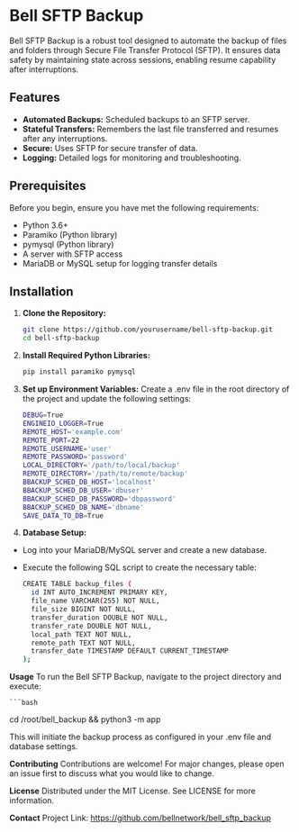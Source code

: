 # Bell SFTP Backup

Bell SFTP Backup is a robust tool designed to automate the backup of files and folders through Secure File Transfer Protocol (SFTP). It ensures data safety by maintaining state across sessions, enabling resume capability after interruptions.

## Features

- **Automated Backups:** Scheduled backups to an SFTP server.
- **Stateful Transfers:** Remembers the last file transferred and resumes after any interruptions.
- **Secure:** Uses SFTP for secure transfer of data.
- **Logging:** Detailed logs for monitoring and troubleshooting.

## Prerequisites
Before you begin, ensure you have met the following requirements:

- Python 3.6+
- Paramiko (Python library)
- pymysql (Python library)
- A server with SFTP access
- MariaDB or MySQL setup for logging transfer details

## Installation

1. **Clone the Repository:**
   
   ```bash
   git clone https://github.com/yourusername/bell-sftp-backup.git
   cd bell-sftp-backup

3. **Install Required Python Libraries:**
   
   ```bash
   pip install paramiko pymysql

4. **Set up Environment Variables:**
Create a .env file in the root directory of the project and update the following settings:

    ```bash
    DEBUG=True
    ENGINEIO_LOGGER=True
    REMOTE_HOST='example.com'
    REMOTE_PORT=22
    REMOTE_USERNAME='user'
    REMOTE_PASSWORD='password'
    LOCAL_DIRECTORY='/path/to/local/backup'
    REMOTE_DIRECTORY='/path/to/remote/backup'
    BBACKUP_SCHED_DB_HOST='localhost'
    BBACKUP_SCHED_DB_USER='dbuser'
    BBACKUP_SCHED_DB_PASSWORD='dbpassword'
    BBACKUP_SCHED_DB_NAME='dbname'
    SAVE_DATA_TO_DB=True

5. **Database Setup:**
- Log into your MariaDB/MySQL server and create a new database.
- Execute the following SQL script to create the necessary table:
  
    ```bash
    CREATE TABLE backup_files (
      id INT AUTO_INCREMENT PRIMARY KEY,
      file_name VARCHAR(255) NOT NULL,
      file_size BIGINT NOT NULL,
      transfer_duration DOUBLE NOT NULL,
      transfer_rate DOUBLE NOT NULL,
      local_path TEXT NOT NULL,
      remote_path TEXT NOT NULL,
      transfer_date TIMESTAMP DEFAULT CURRENT_TIMESTAMP
    );
    
**Usage**
To run the Bell SFTP Backup, navigate to the project directory and execute:

    ```bash
   cd /root/bell_backup && python3 -m app

This will initiate the backup process as configured in your .env file and database settings.

**Contributing**
Contributions are welcome! For major changes, please open an issue first to discuss what you would like to change.

**License**
Distributed under the MIT License. See LICENSE for more information.

**Contact**
Project Link: https://github.com/bellnetwork/bell_sftp_backup
